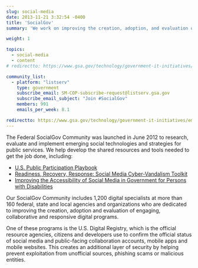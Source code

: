 ```yaml
---
slug: social-media
date: 2013-11-21 3:32:54 -0400
title: 'SocialGov'
summary: 'We work on improving the creation, adoption, and evaluation of social media engagement in government.'

weight: 1

topics:
  - social-media
  - content
# redirectto: https://www.gsa.gov/technology/government-it-initiatives/emerging-citizen-technology/social-technology-socialgov

community_list:
  - platform: "listserv"
    type: government
    subscribe_email: SM-COP-subscribe-request@listserv.gsa.gov
    subscribe_email_subject: "Join #SocialGov"
    members: 991
    emails_per_week: 8.1

redirectto: https://www.gsa.gov/technology/government-it-initiatives/emerging-citizen-technology/social-technology-socialgov
---
```


The Federal SocialGov Community was launched in June 2012 to research, evaluate and implement emerging social technologies and strategies for public services. We help develop the shared resources and tools needed to get the job done, including:

- [U.S. Public Participation Playbook](https://participation.usa.gov/)
- [Readiness, Recovery, Response: Social Media Cyber-Vandalism Toolkit](https://digital.gov/resources/readiness-recovery-response-social-media-cyber-vandalism-toolkit/)
- [Improving the Accessibility of Social Media in Government for Persons with Disabilities](https://digital.gov/resources/improving-the-accessibility-of-social-media-in-government/)

Our SocialGov Community includes 1,200 digital specialists at more than 160 federal, state and local agencies and organizations who are dedicated to improving the creation, adoption and evaluation of engaging, collaborative and responsive digital programs.

One of these programs is the U.S. Digital Registry, which is the official resource agencies, citizens and developers use to confirm the official status of social media and public-facing collaboration accounts, mobile apps and mobile websites. This creates an additional layer of security by helping prevent exploitation from unofficial sources, phishing scams or malicious entities.
